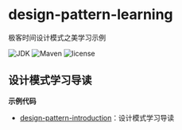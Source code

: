 # design-pattern-learning
极客时间设计模式之美学习示例

![JDK](https://img.shields.io/badge/JDK-1.8-brightgreen "java版本")
![Maven](https://img.shields.io/badge/maven-3.6.3-orange "maven版本")
![license](https://img.shields.io/badge/license-MPL--2.0-blue "开源许可")

## 设计模式学习导读

**示例代码**


- [design-pattern-introduction](https://github.com/djb15313838015/design-pattern-learning/tree/main/design-pattern-introduction)：设计模式学习导读
